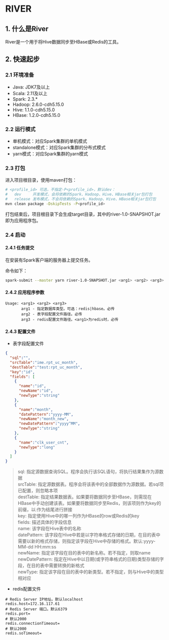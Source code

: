 # RIVER

## 1. 什么是River

River是一个用于将Hive数据同步至HBase或Redis的工具。

## 2. 快速起步

### 2.1 环境准备

+ Java: JDK7及以上
+ Scala: 2.11及以上
+ Spark: 2.3.*
+ Hadoop: 2.6.0-cdh5.15.0
+ Hive: 1.1.0-cdh5.15.0
+ HBase: 1.2.0-cdh5.15.0

### 2.2 运行模式

+ 单机模式：对应Spark集群的单机模式
+ standalone模式：对应Spark集群的分布式模式
+ yarn模式：对应Spark集群的yarn模式

### 2.3 打包

进入项目根目录，使用maven打包：

```bash
# <profile_id> 可选，不指定-P<profile_id>，默认dev：
#   dev     开发模式，会将依赖的Spark、Hadoop、Hive、HBase相关jar包打包
#   release 发布模式，不会将依赖的Spark、Hadoop、Hive、HBase相关jar包打包
mvn clean package -DskipTests -P<profile_id>
```

打包结束后，项目根目录下会生成target目录，其中的river-1.0-SNAPSHOT.jar即为应用程序包。

### 2.4 启动

#### 2.4.1 任务提交

在安装有Spark客户端的服务器上提交任务。

命令如下：

```bash
spark-submit --master yarn river-1.0-SNAPSHOT.jar <arg1> <arg2> <arg3>
```

#### 2.4.2 应用程序参数

```text
Usage: <arg1> <arg2> <arg3>
       arg1 - 指定数据库类型。可选：redis|hbase。必传
       arg2 - 表字段配置文件路径。必传
       arg3 - redis配置文件路径。<arg1>为redis时，必传
```

#### 2.4.3 配置文件

+ 表字段配置文件

```json
{
  "sql":"",
  "srcTable":"ime.rpt_uc_month",
  "destTable":"test:rpt_uc_month",
  "key":"id",
  "fields": [
    {
      "name":"id",
      "newName":"id",
      "newType":"string"
    },
    {
      "name":"month",
      "datePattern":"yyyy-MM",
      "newName":"month_new",
      "newDatePattern":"yyyy^MM",
      "newType":"string"
    },
    {
      "name":"clk_user_cnt",
      "newType":"long"
    }
  ]
}
```

> sql: 指定源数据查询SQL。程序会执行该SQL语句，将执行结果集作为源数据<br/>
> srcTable: 指定源数据表。程序会将该表中的全部数据作为源数据。若sql项已配置，则忽略本项<br/>
> destTable: 指定结果数据表。如果要将数据同步至HBase，则需现在HBase中手动创建该表。如果要将数据同步至Redis，则该项则作为key的前缀，以:作为结尾进行拼接<br/>
> key: 指定使用Hive中的哪一列作为HBase的row或Redis的key<br/>
> fields: 描述具体的字段信息<br/>
> name: 该字段在Hive表中的名称<br/>
> datePattern: 该字段在Hive中若是以字符串格式存储的日期，在目的表中需要以新的格式存储，则指定该字段在Hive中存储的格式。默认:yyyy-MM-dd HH:mm:ss <br/>
> newName: 指定该字段在目的表中的新名称。若不指定，则取name<br/>
> newDatePattern: 指定在Hive中以日期(或字符串格式的日期)类型存储的字段，在目的表中需要转换的新格式<br/>
> newType: 指定该字段在目的表中的新类型。若不指定，则与Hive中的类型相对应<br/>

+ redis配置文件

```properties
# Redis Server IP地址。默认localhost
redis.host=172.16.117.61
# Redis Server 端口。默认6379
redis.port=
# 默认2000
redis.connectionTimeout=
# 默认2000
redis.soTimeout=
```